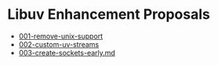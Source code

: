 # Libuv Enhancement Proposals

* [001-remove-unix-support](https://github.com/libuv/leps/blob/master/001-remove-unix-support.md)
* [002-custom-uv-streams](https://github.com/libuv/leps/blob/master/002-custom-uv-streams.md)
* [003-create-sockets-early.md](https://github.com/libuv/leps/blob/master/003-create-sockets-early.md)
